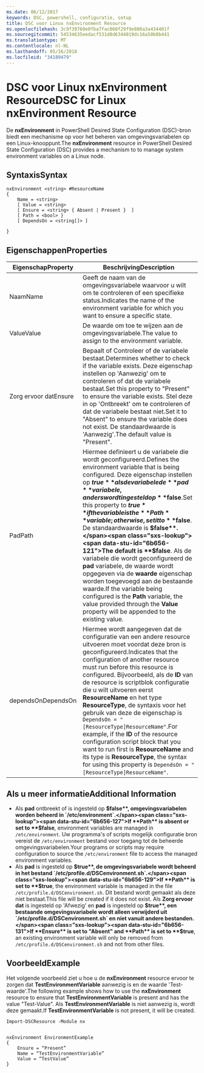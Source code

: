 ```yaml
---
ms.date: 06/12/2017
keywords: DSC, powershell, configuratie, setup
title: DSC voor Linux nxEnvironment Resource
ms.openlocfilehash: 3c9f39760e0fba7fac060f29f9e808a3a434401f
ms.sourcegitcommit: 54534635eedacf531d8d6344019dc16a50b8b441
ms.translationtype: MT
ms.contentlocale: nl-NL
ms.lasthandoff: 05/16/2018
ms.locfileid: "34189479"
---
```

# <a name="dsc-for-linux-nxenvironment-resource"></a><span data-ttu-id="6b656-103">DSC voor Linux nxEnvironment Resource</span><span class="sxs-lookup"><span data-stu-id="6b656-103">DSC for Linux nxEnvironment Resource</span></span>

<span data-ttu-id="6b656-104">De **nxEnvironment** in PowerShell Desired State Configuration (DSC)-bron biedt een mechanisme op voor het beheren van omgevingsvariabelen op een Linux-knooppunt.</span><span class="sxs-lookup"><span data-stu-id="6b656-104">The **nxEnvironment** resource in PowerShell Desired State Configuration (DSC) provides a mechanism to to manage system environment variables on a Linux node.</span></span>

## <a name="syntax"></a><span data-ttu-id="6b656-105">Syntaxis</span><span class="sxs-lookup"><span data-stu-id="6b656-105">Syntax</span></span>

```
nxEnvironment <string> #ResourceName
{
    Name = <string>
    [ Value = <string>
    [ Ensure = <string> { Absent | Present }  ]
    [ Path = <bool> }
    [ DependsOn = <string[]> ]

}
```

## <a name="properties"></a><span data-ttu-id="6b656-106">Eigenschappen</span><span class="sxs-lookup"><span data-stu-id="6b656-106">Properties</span></span>

|  <span data-ttu-id="6b656-107">Eigenschap</span><span class="sxs-lookup"><span data-stu-id="6b656-107">Property</span></span> |  <span data-ttu-id="6b656-108">Beschrijving</span><span class="sxs-lookup"><span data-stu-id="6b656-108">Description</span></span> |
|---|---|
| <span data-ttu-id="6b656-109">Naam</span><span class="sxs-lookup"><span data-stu-id="6b656-109">Name</span></span>| <span data-ttu-id="6b656-110">Geeft de naam van de omgevingsvariabele waarvoor u wilt om te controleren of een specifieke status.</span><span class="sxs-lookup"><span data-stu-id="6b656-110">Indicates the name of the environment variable for which you want to ensure a specific state.</span></span>|
| <span data-ttu-id="6b656-111">Value</span><span class="sxs-lookup"><span data-stu-id="6b656-111">Value</span></span>| <span data-ttu-id="6b656-112">De waarde om toe te wijzen aan de omgevingsvariabele.</span><span class="sxs-lookup"><span data-stu-id="6b656-112">The value to assign to the environment variable.</span></span>|
| <span data-ttu-id="6b656-113">Zorg ervoor dat</span><span class="sxs-lookup"><span data-stu-id="6b656-113">Ensure</span></span>| <span data-ttu-id="6b656-114">Bepaalt of Controleer of de variabele bestaat.</span><span class="sxs-lookup"><span data-stu-id="6b656-114">Determines whether to check if the variable exists.</span></span> <span data-ttu-id="6b656-115">Deze eigenschap instellen op 'Aanwezig' om te controleren of dat de variabele bestaat.</span><span class="sxs-lookup"><span data-stu-id="6b656-115">Set this property to "Present" to ensure the variable exists.</span></span> <span data-ttu-id="6b656-116">Stel deze in op 'Ontbreekt' om te controleren of dat de variabele bestaat niet.</span><span class="sxs-lookup"><span data-stu-id="6b656-116">Set it to "Absent" to ensure the variable does not exist.</span></span> <span data-ttu-id="6b656-117">De standaardwaarde is 'Aanwezig'.</span><span class="sxs-lookup"><span data-stu-id="6b656-117">The default value is "Present".</span></span>|
| <span data-ttu-id="6b656-118">Pad</span><span class="sxs-lookup"><span data-stu-id="6b656-118">Path</span></span>| <span data-ttu-id="6b656-119">Hiermee definieert u de variabele die wordt geconfigureerd.</span><span class="sxs-lookup"><span data-stu-id="6b656-119">Defines the environment variable that is being configured.</span></span> <span data-ttu-id="6b656-120">Deze eigenschap instellen op **$true** als de variabele de **pad** variabele, anders wordt ingesteld op **$false**.</span><span class="sxs-lookup"><span data-stu-id="6b656-120">Set this property to **$true** if the variable is the **Path** variable; otherwise, set it to **$false**.</span></span> <span data-ttu-id="6b656-121">De standaardwaarde is **$false**.</span><span class="sxs-lookup"><span data-stu-id="6b656-121">The default is **$false**.</span></span> <span data-ttu-id="6b656-122">Als de variabele die wordt geconfigureerd de **pad** variabele, de waarde wordt opgegeven via de **waarde** eigenschap worden toegevoegd aan de bestaande waarde.</span><span class="sxs-lookup"><span data-stu-id="6b656-122">If the variable being configured is the **Path** variable, the value provided through the **Value** property will be appended to the existing value.</span></span>|
| <span data-ttu-id="6b656-123">dependsOn</span><span class="sxs-lookup"><span data-stu-id="6b656-123">DependsOn</span></span> | <span data-ttu-id="6b656-124">Hiermee wordt aangegeven dat de configuratie van een andere resource uitvoeren moet voordat deze bron is geconfigureerd.</span><span class="sxs-lookup"><span data-stu-id="6b656-124">Indicates that the configuration of another resource must run before this resource is configured.</span></span> <span data-ttu-id="6b656-125">Bijvoorbeeld, als de **ID** van de resource is scriptblok configuratie die u wilt uitvoeren eerst **ResourceName** en het type **ResourceType**, de syntaxis voor het gebruik van deze de eigenschap is `DependsOn = "[ResourceType]ResourceName"`.</span><span class="sxs-lookup"><span data-stu-id="6b656-125">For example, if the **ID** of the resource configuration script block that you want to run first is **ResourceName** and its type is **ResourceType**, the syntax for using this property is `DependsOn = "[ResourceType]ResourceName"`.</span></span>|

## <a name="additional-information"></a><span data-ttu-id="6b656-126">Als u meer informatie</span><span class="sxs-lookup"><span data-stu-id="6b656-126">Additional Information</span></span>

* <span data-ttu-id="6b656-127">Als **pad** ontbreekt of is ingesteld op **$false**, omgevingsvariabelen worden beheerd in `/etc/environment`.</span><span class="sxs-lookup"><span data-stu-id="6b656-127">If **Path** is absent or set to **$false**, environment variables are managed in `/etc/environment`.</span></span> <span data-ttu-id="6b656-128">Uw programma's of scripts mogelijk configuratie bron vereist de `/etc/environment` bestand voor toegang tot de beheerde omgevingsvariabelen.</span><span class="sxs-lookup"><span data-stu-id="6b656-128">Your programs or scripts may require configuration to source the `/etc/environment` file to access the managed environment variables.</span></span>
* <span data-ttu-id="6b656-129">Als **pad** is ingesteld op **$true**, de omgevingsvariabele wordt beheerd in het bestand `/etc/profile.d/DSCenvironment.sh`.</span><span class="sxs-lookup"><span data-stu-id="6b656-129">If **Path** is set to **$true**, the environment variable is managed in the file `/etc/profile.d/DSCenvironment.sh`.</span></span> <span data-ttu-id="6b656-130">Dit bestand wordt gemaakt als deze niet bestaat.</span><span class="sxs-lookup"><span data-stu-id="6b656-130">This file will be created if it does not exist.</span></span> <span data-ttu-id="6b656-131">Als **Zorg ervoor dat** is ingesteld op 'Afwezig' en **pad** is ingesteld op **$true**, een bestaande omgevingsvariabele wordt alleen verwijderd uit `/etc/profile.d/DSCenvironment.sh` en niet vanuit andere bestanden.</span><span class="sxs-lookup"><span data-stu-id="6b656-131">If **Ensure** is set to "Absent" and **Path** is set to **$true**, an existing environment variable will only be removed from `/etc/profile.d/DSCenvironment.sh` and not from other files.</span></span>

## <a name="example"></a><span data-ttu-id="6b656-132">Voorbeeld</span><span class="sxs-lookup"><span data-stu-id="6b656-132">Example</span></span>

<span data-ttu-id="6b656-133">Het volgende voorbeeld ziet u hoe u de **nxEnvironment** resource ervoor te zorgen dat **TestEnvironmentVariable** aanwezig is en de waarde 'Test-waarde'.</span><span class="sxs-lookup"><span data-stu-id="6b656-133">The following example shows how to use the **nxEnvironment** resource to ensure that **TestEnvironmentVariable** is present and has the value "Test-Value".</span></span> <span data-ttu-id="6b656-134">Als **TestEnvironmentVariable** is niet aanwezig is, wordt deze gemaakt.</span><span class="sxs-lookup"><span data-stu-id="6b656-134">If **TestEnvironmentVariable** is not present, it will be created.</span></span>

```
Import-DSCResource -Module nx


nxEnvironment EnvironmentExample
{
    Ensure = “Present”
    Name = “TestEnvironmentVariable”
    Value = “TestValue”
}
```